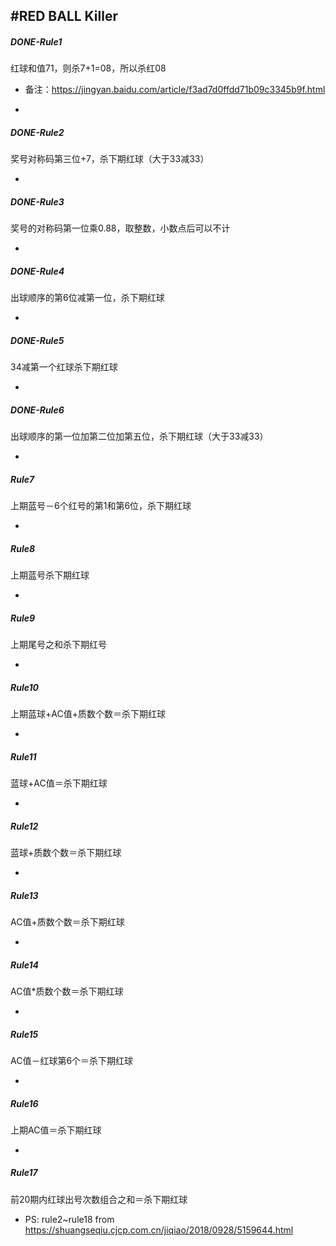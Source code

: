 #RED BALL Killer
---

##### DONE-Rule1  
红球和值71，则杀7+1=08，所以杀红08

* 备注：<https://jingyan.baidu.com/article/f3ad7d0ffdd71b09c3345b9f.html>

-
##### DONE-Rule2
奖号对称码第三位+7，杀下期红球（大于33减33）

-
##### DONE-Rule3
奖号的对称码第一位乘0.88，取整数，小数点后可以不计

-
##### DONE-Rule4
出球顺序的第6位减第一位，杀下期红球

-
##### DONE-Rule5
34减第一个红球杀下期红球

-
##### DONE-Rule6
出球顺序的第一位加第二位加第五位，杀下期红球（大于33减33）

-
##### Rule7
上期蓝号－6个红号的第1和第6位，杀下期红球

-
##### Rule8
上期蓝号杀下期红球

-
##### Rule9
上期尾号之和杀下期红号

-
##### Rule10
上期蓝球+AC值+质数个数＝杀下期红球

-
##### Rule11
蓝球+AC值＝杀下期红球

-
##### Rule12
蓝球+质数个数＝杀下期红球

-
##### Rule13
AC值+质数个数＝杀下期红球

-
##### Rule14
AC值*质数个数＝杀下期红球

-
##### Rule15
AC值－红球第6个＝杀下期红球

-
##### Rule16
上期AC值＝杀下期红球

-
##### Rule17
前20期内红球出号次数组合之和＝杀下期红球

* PS: rule2~rule18 from <https://shuangseqiu.cjcp.com.cn/jiqiao/2018/0928/5159644.html>

